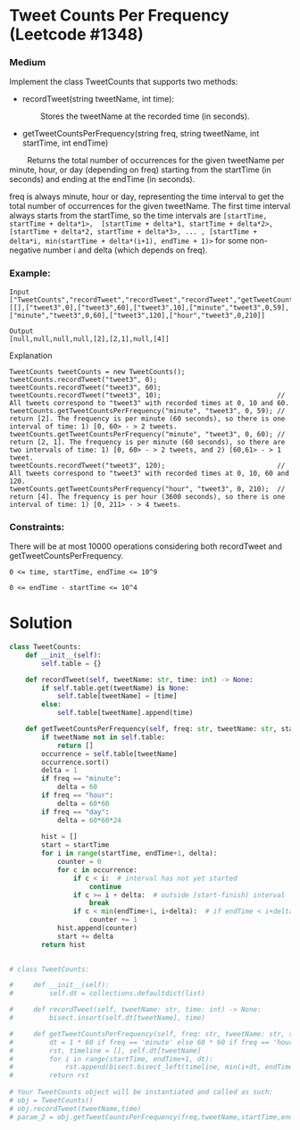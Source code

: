 Tweet Counts Per Frequency (Leetcode #1348)
===============================
### Medium
Implement the class TweetCounts that supports two methods:

* recordTweet(string tweetName, int time):

  &emsp;&emsp; Stores the tweetName at the recorded time (in seconds).

* getTweetCountsPerFrequency(string freq, string tweetName, int startTime, int endTime)

&emsp;&emsp; Returns the total number of occurrences for the given tweetName per minute, hour, or day (depending on freq) starting from the startTime (in seconds) and ending at the endTime (in seconds).

freq is always minute, hour or day, representing the time interval to get the total number of occurrences for the given tweetName.
The first time interval always starts from the startTime, so the time intervals are `[startTime, startTime + delta*1>,  [startTime + delta*1, startTime + delta*2>, [startTime + delta*2, startTime + delta*3>, ... , [startTime + delta*i, min(startTime + delta*(i+1), endTime + 1)>` for some non-negative number i and delta (which depends on freq).  
 

### Example:
```
Input
["TweetCounts","recordTweet","recordTweet","recordTweet","getTweetCountsPerFrequency","getTweetCountsPerFrequency","recordTweet","getTweetCountsPerFrequency"]
[[],["tweet3",0],["tweet3",60],["tweet3",10],["minute","tweet3",0,59],["minute","tweet3",0,60],["tweet3",120],["hour","tweet3",0,210]]

Output
[null,null,null,null,[2],[2,1],null,[4]]
```
Explanation
```
TweetCounts tweetCounts = new TweetCounts();
tweetCounts.recordTweet("tweet3", 0);
tweetCounts.recordTweet("tweet3", 60);
tweetCounts.recordTweet("tweet3", 10);                             // All tweets correspond to "tweet3" with recorded times at 0, 10 and 60.
tweetCounts.getTweetCountsPerFrequency("minute", "tweet3", 0, 59); // return [2]. The frequency is per minute (60 seconds), so there is one interval of time: 1) [0, 60> - > 2 tweets.
tweetCounts.getTweetCountsPerFrequency("minute", "tweet3", 0, 60); // return [2, 1]. The frequency is per minute (60 seconds), so there are two intervals of time: 1) [0, 60> - > 2 tweets, and 2) [60,61> - > 1 tweet.
tweetCounts.recordTweet("tweet3", 120);                            // All tweets correspond to "tweet3" with recorded times at 0, 10, 60 and 120.
tweetCounts.getTweetCountsPerFrequency("hour", "tweet3", 0, 210);  // return [4]. The frequency is per hour (3600 seconds), so there is one interval of time: 1) [0, 211> - > 4 tweets.
```

### Constraints:

There will be at most 10000 operations considering both recordTweet and getTweetCountsPerFrequency.

`0 <= time, startTime, endTime <= 10^9`

`0 <= endTime - startTime <= 10^4`

Solution
========
```python
class TweetCounts:
    def __init__(self):
        self.table = {}

    def recordTweet(self, tweetName: str, time: int) -> None:
        if self.table.get(tweetName) is None:
            self.table[tweetName] = [time]
        else:
            self.table[tweetName].append(time)

    def getTweetCountsPerFrequency(self, freq: str, tweetName: str, startTime: int, endTime: int) -> List[int]:
        if tweetName not in self.table:
            return []
        occurrence = self.table[tweetName] 
        occurrence.sort()
        delta = 1
        if freq == "minute":
            delta = 60
        if freq == "hour":
            delta = 60*60
        if freq == "day":
            delta = 60*60*24
            
        hist = []
        start = startTime
        for i in range(startTime, endTime+1, delta):
            counter = 0
            for c in occurrence:
                if c < i:  # interval has not yet started
                    continue
                if c >= i + delta:  # outside [start-finish) interval
                    break
                if c < min(endTime+1, i+delta):  # if endTime < i+delta  then c can be endTime
                    counter += 1
            hist.append(counter)
            start += delta
        return hist
        

# class TweetCounts:

#     def __init__(self):
#         self.dt = collections.defaultdict(list)

#     def recordTweet(self, tweetName: str, time: int) -> None:
#         bisect.insort(self.dt[tweetName], time)

#     def getTweetCountsPerFrequency(self, freq: str, tweetName: str, startTime: int, endTime: int):
#         dt = 1 * 60 if freq == 'minute' else 60 * 60 if freq == 'hour' else 3600 * 60
#         rst, timeline = [], self.dt[tweetName]
#         for i in range(startTime, endTime+1, dt): 
#             rst.append(bisect.bisect_left(timeline, min(i+dt, endTime+1)) - bisect.bisect_left(timeline, i))
#         return rst
                
# Your TweetCounts object will be instantiated and called as such:
# obj = TweetCounts()
# obj.recordTweet(tweetName,time)
# param_2 = obj.getTweetCountsPerFrequency(freq,tweetName,startTime,endTime)
```
